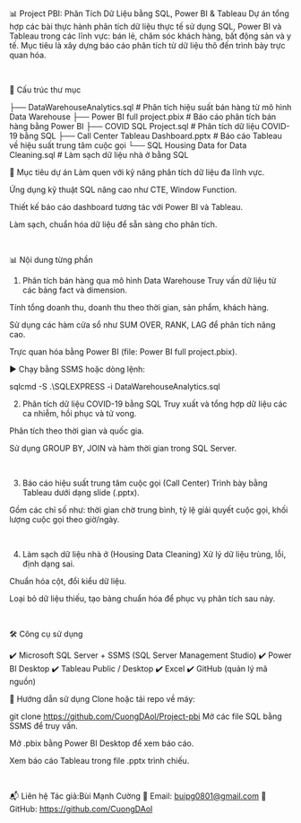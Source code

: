 📊 Project PBI: Phân Tích Dữ Liệu bằng SQL, Power BI & Tableau
Dự án tổng hợp các bài thực hành phân tích dữ liệu thực tế sử dụng SQL, Power BI và Tableau trong các lĩnh vực: bán lẻ, chăm sóc khách hàng, bất động sản và y tế. Mục tiêu là xây dựng báo cáo phân tích từ dữ liệu thô đến trình bày trực quan hóa.

 

📁 Cấu trúc thư mục

├── DataWarehouseAnalytics.sql             # Phân tích hiệu suất bán hàng từ mô hình Data Warehouse
├── Power BI full project.pbix             # Báo cáo phân tích bán hàng bằng Power BI
├── COVID SQL Project.sql                  # Phân tích dữ liệu COVID-19 bằng SQL
├── Call Center Tableau Dashboard.pptx     # Báo cáo Tableau về hiệu suất trung tâm cuộc gọi
└── SQL Housing Data for Data Cleaning.sql # Làm sạch dữ liệu nhà ở bằng SQL
 

📌 Mục tiêu dự án
Làm quen với kỹ năng phân tích dữ liệu đa lĩnh vực.

Ứng dụng kỹ thuật SQL nâng cao như CTE, Window Function.

Thiết kế báo cáo dashboard tương tác với Power BI và Tableau.

Làm sạch, chuẩn hóa dữ liệu để sẵn sàng cho phân tích.

 

📊 Nội dung từng phần
1. Phân tích bán hàng qua mô hình Data Warehouse
Truy vấn dữ liệu từ các bảng fact và dimension.

Tính tổng doanh thu, doanh thu theo thời gian, sản phẩm, khách hàng.

Sử dụng các hàm cửa sổ như SUM OVER, RANK, LAG để phân tích nâng cao.

Trực quan hóa bằng Power BI (file: Power BI full project.pbix).

▶️ Chạy bằng SSMS hoặc dòng lệnh:


sqlcmd -S .\SQLEXPRESS -i DataWarehouseAnalytics.sql
 

2. Phân tích dữ liệu COVID-19 bằng SQL
Truy xuất và tổng hợp dữ liệu các ca nhiễm, hồi phục và tử vong.

Phân tích theo thời gian và quốc gia.

Sử dụng GROUP BY, JOIN và hàm thời gian trong SQL Server.

 

3. Báo cáo hiệu suất trung tâm cuộc gọi (Call Center)
Trình bày bằng Tableau dưới dạng slide (.pptx).

Gồm các chỉ số như: thời gian chờ trung bình, tỷ lệ giải quyết cuộc gọi, khối lượng cuộc gọi theo giờ/ngày.

 

4. Làm sạch dữ liệu nhà ở (Housing Data Cleaning)
Xử lý dữ liệu trùng, lỗi, định dạng sai.

Chuẩn hóa cột, đổi kiểu dữ liệu.

Loại bỏ dữ liệu thiếu, tạo bảng chuẩn hóa để phục vụ phân tích sau này.

 

🛠 Công cụ sử dụng

✔️ Microsoft SQL Server + SSMS (SQL Server Management Studio)
✔️ Power BI Desktop
✔️ Tableau Public / Desktop
✔️ Excel
✔️ GitHub (quản lý mã nguồn)
 

🚀 Hướng dẫn sử dụng
Clone hoặc tải repo về máy:


git clone https://github.com/CuongDAol/Project-pbi
Mở các file SQL bằng SSMS để truy vấn.

Mở .pbix bằng Power BI Desktop để xem báo cáo.

Xem báo cáo Tableau trong file .pptx trình chiếu.

 

📬 Liên hệ
Tác giả:Bùi Mạnh Cường
📧 Email: buipg0801@gmail.com
📎 GitHub: https://github.com/CuongDAol
